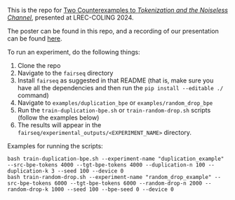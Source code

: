 This is the repo for [Two Counterexamples to *Tokenization and the Noiseless Channel*](https://aclanthology.org/2024.lrec-main.1469/), presented at LREC-COLING 2024.

The poster can be found in this repo, and a recording of our presentation can be found [here](https://youtu.be/eXIZHS5_7G4).

To run an experiment, do the following things:
1. Clone the repo
2. Navigate to the `fairseq` directory
3. Install `fairseq` as suggested in that README (that is, make sure you have all the dependencies and then run the `pip install --editable ./` command)
4. Navigate to `examples/duplication_bpe` or `examples/random_drop_bpe`
5. Run the `train-duplication-bpe.sh` or `train-random-drop.sh` scripts (follow the examples below)
6. The results will appear in the `fairseq/experimental_outputs/<EXPERIMENT_NAME>` directory.


Examples for running the scripts:

```
bash train-duplication-bpe.sh --experiment-name "duplication_example" --src-bpe-tokens 4000 --tgt-bpe-tokens 4000 --duplication-n 100 --duplication-k 3 --seed 100 --device 0
bash train-random-drop.sh --experiment-name "random_drop_example" --src-bpe-tokens 6000 --tgt-bpe-tokens 6000 --random-drop-n 2000 --random-drop-k 1000 --seed 100 --bpe-seed 0 --device 0
```

